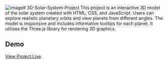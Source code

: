 ![image](https://github.com/user-attachments/assets/004668a4-f6f6-4e5c-9cb6-0e2b25119ed3)# 3D-Solar-System-Project
This project is an interactive 3D model of the solar system created with HTML, CSS, and JavaScript. Users can explore realistic planetary orbits and view planets from different angles. The model is responsive and includes informative tooltips for each planet. It utilizes the Three.js library for rendering 3D graphics.


## Demo

 [View Project Live](https://solarbyridajahan.netlify.app)


